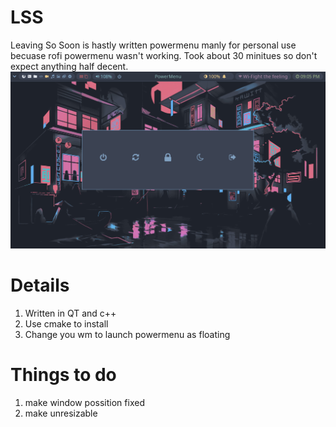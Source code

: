# LSS
Leaving So Soon is hastly written powermenu manly for personal use becuase rofi powermenu wasn't working. Took about 30 minitues so don't expect anything half decent. 
![Alt text](https://github.com/hx00die/LSS/blob/main/powermenu.png "Demo")
# Details
1. Written in QT and c++
2. Use cmake to install
3. Change you wm to launch powermenu as floating
# Things to do
1. make window possition fixed
2. make unresizable
